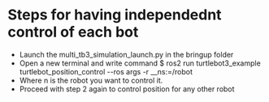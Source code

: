 # Steps for having independednt control of each bot
* Launch the multi_tb3_simulation_launch.py in the bringup folder
* Open a new terminal and write command $
ros2 run turtlebot3_example turtlebot_position_control --ros args -r __ns:=/robot<n>
* Where n is the robot you want to control it.
* Proceed with step 2 again to control position for any other robot
